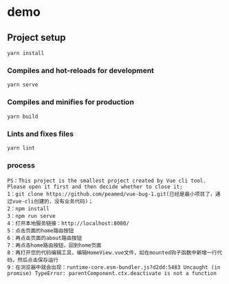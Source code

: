 # demo

## Project setup
```
yarn install
```

### Compiles and hot-reloads for development
```
yarn serve
```

### Compiles and minifies for production
```
yarn build
```

### Lints and fixes files
```
yarn lint
```

### process
```
PS：This project is the smallest project created by Vue cli tool. Please open it first and then decide whether to close it;
1：git clone https://github.com/peamed/vue-bug-1.git(已经是最小项目了，通过vue-cli创建的，没有业务代码)；
2：npm install
3：npm run serve
4：打开本地服务链接：http://localhost:8080/
5：点击页面的home路由按钮
6：再点击页面的about路由按钮
7：再点击home路由按钮，回到home页面
8：再打开您的代码编辑工具，编辑HomeView.vue文件，如在mounted钩子函数中新增一行代码，然后点击保存运行
9：在浏览器中就会出现：runtime-core.esm-bundler.js?d2dd:5483 Uncaught (in promise) TypeError: parentComponent.ctx.deactivate is not a function
```
